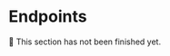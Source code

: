 <!--
SPDX-FileCopyrightText: OpenTalk GmbH <mail@opentalk.eu>
SPDX-License-Identifier: EUPL-1.2
-->

# Endpoints

<!-- TODO -->
:construction: This section has not been finished yet.
